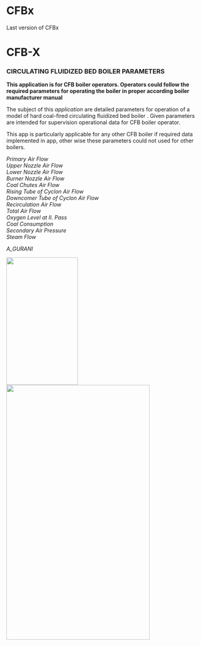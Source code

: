 # CFBx
Last version of CFBx





# CFB-X 

### CIRCULATING FLUIDIZED BED BOILER PARAMETERS

**This application is for CFB boiler operators. Operators could follow the required parameters 
for operating the boiler in proper according boiler manufacturer manual**


The subject of this *application* are detailed parameters for operation of  a model of hard coal-fired  circulating fluidized bed boiler  .
Given parameters are intended for supervision operational data for CFB boiler operator.
 
This app is particularly applicable  for any other CFB boiler if required data implemented in app, other wise these parameters could not used for other boilers.
 

*Primary Air Flow* <br/>
*Upper Nozzle Air Flow* <br/>
*Lower Nozzle Air Flow* <br/>
*Burner Nozzle Air Flow* <br/>
*Coal Chutes Air Flow* <br/>
*Rising Tube of Cyclon Air Flow* <br/>
*Downcomer Tube of Cyclon Air Flow* <br/>
*Recirculation Air Flow* <br/>
*Total Air Flow* <br/>
*Oxygen Level at II. Pass* <br/>
*Coal Consumption* <br/>
*Secondary Air Pressure* <br/>
*Steam Flow* <br/>

*A_GURANI* <br/>

<a href="url"><img src="https://github.com/agurani/CFBx/blob/master/CFB/CFB/LScreen.png" align="left" height="334" width="187" ></a>
<a href="url"><img src="https://github.com/agurani/CFBx/blob/master/CFB/CFB/IMG_3882.PNG" align="left" height="667" width="375" ></a> <br/>

